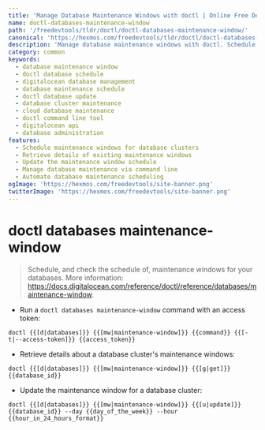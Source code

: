```yaml
---
title: 'Manage Database Maintenance Windows with doctl | Online Free DevTools by Hexmos'
name: doctl-databases-maintenance-window
path: '/freedevtools/tldr/doctl/doctl-databases-maintenance-window/'
canonical: 'https://hexmos.com/freedevtools/tldr/doctl/doctl-databases-maintenance-window/'
description: 'Manage database maintenance windows with doctl. Schedule updates, retrieve schedules and ensure optimal database performance. Free online tool, no registration required.'
category: common
keywords:
  - database maintenance window
  - doctl database schedule
  - digitalocean database management
  - database maintenance schedule
  - doctl database update
  - database cluster maintenance
  - cloud database maintenance
  - doctl command line tool
  - digitalocean api
  - database administration
features:
  - Schedule maintenance windows for database clusters
  - Retrieve details of existing maintenance windows
  - Update the maintenance window schedule
  - Manage database maintenance via command line
  - Automate database maintenance scheduling
ogImage: 'https://hexmos.com/freedevtools/site-banner.png'
twitterImage: 'https://hexmos.com/freedevtools/site-banner.png'
---
```


# doctl databases maintenance-window

> Schedule, and check the schedule of, maintenance windows for your databases.
> More information: <https://docs.digitalocean.com/reference/doctl/reference/databases/maintenance-window>.

- Run a `doctl databases maintenance-window` command with an access token:

`doctl {{[d|databases]}} {{[mw|maintenance-window]}} {{command}} {{[-t|--access-token]}} {{access_token}}`

- Retrieve details about a database cluster's maintenance windows:

`doctl {{[d|databases]}} {{[mw|maintenance-window]}} {{[g|get]}} {{database_id}}`

- Update the maintenance window for a database cluster:

`doctl {{[d|databases]}} {{[mw|maintenance-window]}} {{[u|update]}} {{database_id}} --day {{day_of_the_week}} --hour {{hour_in_24_hours_format}}`

